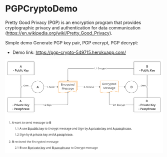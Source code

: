# PGPCryptoDemo

Pretty Good Privacy (PGP) is an encryption program that provides cryptographic privacy and authentication for data communication (https://en.wikipedia.org/wiki/Pretty_Good_Privacy).

Simple demo Generate PGP key pair, PGP encrypt, PGP decrypt:
- Demo link: https://pgp-crypto-549715.herokuapp.com/

![PGP](./PGPDescription.png?raw=true)
